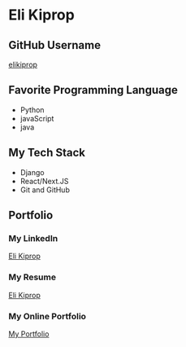# Eli Kiprop

## GitHub Username
[elikiprop](https://github.com/elikiprop)

## Favorite Programming Language

- Python
- javaScript
- java

## My Tech Stack

- Django
- React/Next.JS
- Git and GitHub

## Portfolio

### My LinkedIn
[Eli Kiprop](https://www.linkedin.com/in/eli-kiprop-b12a51240/)

### My Resume
[Eli Kiprop](https://docs.google.com/document/d/1-kv_ysIDL9XJKm4qqHBdiE-E9qwd6TjPARCy3R5T4as/edit?usp=sharing)

### My Online Portfolio
[My Portfolio](https://elikiprop.github.io/portfolio/eliportfolio.html)

